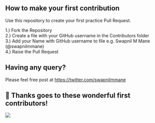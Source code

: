 ## How to make your first contribution

Use this repository to create your first practice Pull Request. 

1.) Fork the Repository  
2.) Create a file with your GitHub username in the Contributors folder   
3.) Add your Name with GitHub username to file e.g. Swapnil M Mane (@swapnilmmane)  
4.) Raise the Pull Request  

## Having any query?
Please feel free post at https://twitter.com/swapnilmmane

## 🧡 Thanks goes to these wonderful first contributors!

<a href="https://github.com/swapnilmmane/my-first-pr/graphs/contributors">
  <img src="https://contrib.rocks/image?repo=swapnilmmane/my-first-pr" />
</a>
